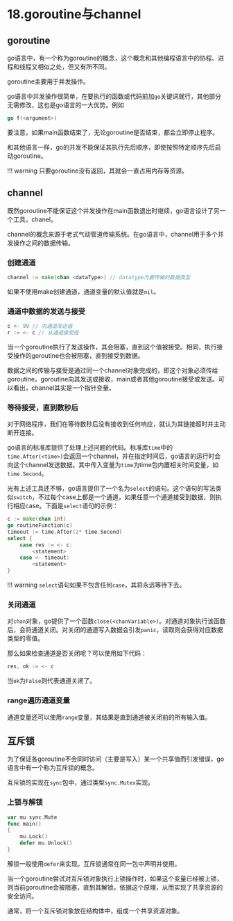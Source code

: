 # 18.goroutine与channel

## goroutine

go语言中，有一个称为goroutine的概念，这个概念和其他编程语言中的协程、进程和线程又相似之处，但又有所不同。  

goroutine主要用于并发操作。  

go语言中并发操作很简单，在要执行的函数或代码前加`go`关键词就行，其他部分无需修改，这也是go语言的一大优势。例如  
```go
go f(<argument>)
```

要注意，如果main函数结束了，无论goroutine是否结束，都会立即停止程序。  

和其他语言一样，go的并发不能保证其执行先后顺序，即使按照特定顺序先后启动goroutine。  

!!! warning
    只要goroutine没有返回，其就会一直占用内存等资源。

## channel

既然goroutine不能保证这个并发操作在main函数退出时继续，go语言设计了另一个工具，chanel。  

channel的概念来源于老式气动管道传输系统。在go语言中，channel用于多个并发操作之间的数据传输。  

### 创建通道

```go
channel := make(chan <dataType>) // datatype为要传输的数据类型
```

如果不使用make创建通道，通道变量的默认值就是`nil`。  

### 通道中数据的发送与接受

```go
c <- 99 // 向通道发送值
r := <- c // 从通道接受值
```

当一个goroutine执行了发送操作，其会阻塞，直到这个值被接受。相同，执行接受操作的goroutine也会被阻塞，直到接受到数据。  

数据之间的传输与接受是通过同一个channel对象完成的，即这个对象必须传给goroutine，goroutine向其发送或接收，main或者其他goroutine接受或发送。可以看出，channel其实是一个指针变量。  

### 等待接受，直到数秒后

对于网络程序，我们在等待数秒后没有接收到任何响应，就认为其链接超时并主动断开连接。  

go语言的标准库提供了处理上述问题的代码。标准库`time`中的`time.After(<time>)`会返回一个channel，并在指定时间后，go语言的运行时会向这个channel发送数据。其中传入变量为`time`为time包内置相关时间变量，如`time.Second`。  

光有上述工具还不够，go语言提供了一个名为`select`的语句。这个语句的写法类似`switch`，不过每个case上都是一个通道，如果任意一个通道接受到数据，则执行相应case。下面是`select`语句的示例：  
```go
c := make(chan int)
go routineFunction(c)
timeout := time.After(2* time.Second)
select {
    case res := <- c:
        <statement>
    case <- timeout:
        <statement>
}
```

!!! warning
    `select`语句如果不包含任何`case`，其将永远等待下去。  

### 关闭通道

对`chan`对象，go提供了一个函数`close(<chanVariable>)`。对通道对象执行该函数后，会将通道关闭。对关闭的通道写入数据会引发`panic`，读取则会获得对应数据类型的零值。  

那么如果检查通道是否关闭呢？可以使用如下代码：  
```go
res, ok := <- c
```

当`ok`为`False`则代表通道关闭了。  

### range遍历通道变量

通道变量还可以使用`range`变量，其结果是直到通道被关闭前的所有输入值。   

## 互斥锁

为了保证各goroutine不会同时访问（主要是写入）某一个共享值而引发错误，go语言中有一个称为互斥锁的概念。  

互斥锁的实现在`sync`包中，通过类型`sync.Mutex`实现。  

### 上锁与解锁

```go
var mu sync.Mute
func main()
{
    mu.Lock()
    defer mu.Unlock()
}
```

解锁一般使用`defer`来实现。互斥锁通常在同一包中声明并使用。  

当一个goroutine尝试对互斥锁对象执行上锁操作时，如果这个变量已经被上锁，则当前goroutine会被阻塞，直到其解锁。依据这个原理，从而实现了共享资源的安全访问。  

通常，将一个互斥锁对象放在结构体中，组成一个共享资源对象。  
